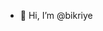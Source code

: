 - 👋 Hi, I’m @bikriye

<!---
bikriye/bikriye is a ✨ special ✨ repository because its `README.md` (this file) appears on your GitHub profile.
You can click the Preview link to take a look at your changes.
--->
